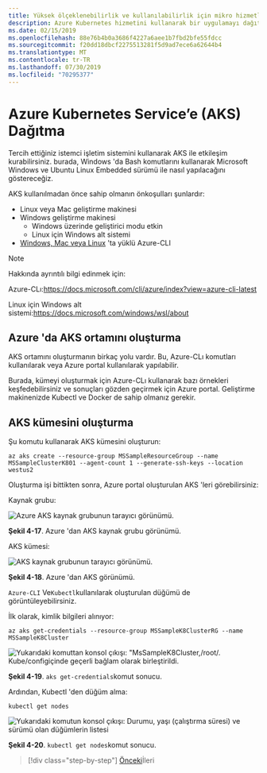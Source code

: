 ```yaml
---
title: Yüksek ölçeklenebilirlik ve kullanılabilirlik için mikro hizmetleri ve çok kapsayıcılı uygulamaları yönetme
description: Azure Kubernetes hizmetini kullanarak bir uygulamayı dağıtmayı öğrenin.
ms.date: 02/15/2019
ms.openlocfilehash: 88e76b4b0a3686f4227a6aee1b7fbd2bfe55fdcc
ms.sourcegitcommit: f20dd18dbcf2275513281f5d9ad7ece6a62644b4
ms.translationtype: MT
ms.contentlocale: tr-TR
ms.lasthandoff: 07/30/2019
ms.locfileid: "70295377"
---
```

# <a name="deploy-to-azure-kubernetes-service-aks"></a>Azure Kubernetes Service’e (AKS) Dağıtma

Tercih ettiğiniz istemci işletim sistemini kullanarak AKS ile etkileşim kurabilirsiniz. burada, Windows 'da Bash komutlarını kullanarak Microsoft Windows ve Ubuntu Linux Embedded sürümü ile nasıl yapılacağını göstereceğiz.

AKS kullanılmadan önce sahip olmanın önkoşulları şunlardır:

- Linux veya Mac geliştirme makinesi
- Windows geliştirme makinesi
  - Windows üzerinde geliştirici modu etkin
  - Linux için Windows alt sistemi
- [Windows, Mac veya Linux](https://docs.microsoft.com/cli/azure/install-azure-cli?view=azure-cli-latest) 'ta yüklü Azure-CLI

> [!NOTE]
> Hakkında ayrıntılı bilgi edinmek için:
>
> Azure-CLı:<https://docs.microsoft.com/cli/azure/index?view=azure-cli-latest>
>
> Linux için Windows alt sistemi:<https://docs.microsoft.com/windows/wsl/about>

## <a name="create-the-aks-environment-in-azure"></a>Azure 'da AKS ortamını oluşturma

AKS ortamını oluşturmanın birkaç yolu vardır. Bu, Azure-CLı komutları kullanılarak veya Azure portal kullanılarak yapılabilir.

Burada, kümeyi oluşturmak için Azure-CLı kullanarak bazı örnekleri keşfedebilirsiniz ve sonuçları gözden geçirmek için Azure portal. Geliştirme makinenizde Kubectl ve Docker de sahip olmanız gerekir.  

## <a name="create-the-aks-cluster"></a>AKS kümesini oluşturma

Şu komutu kullanarak AKS kümesini oluşturun:

```console
az aks create --resource-group MSSampleResourceGroup --name MSSampleClusterK801 --agent-count 1 --generate-ssh-keys --location westus2
```

Oluşturma işi bittikten sonra, Azure portal oluşturulan AKS 'leri görebilirsiniz:

Kaynak grubu:

![Azure AKS kaynak grubunun tarayıcı görünümü.](media/aks-resource-group-view.png)

**Şekil 4-17**. Azure 'dan AKS kaynak grubu görünümü.

AKS kümesi:

![AKS kaynak grubunun tarayıcı görünümü.](media/aks-cluster-view.png)

**Şekil 4-18**. Azure 'dan AKS görünümü.

`Azure-CLI` Ve`Kubectl`kullanılarak oluşturulan düğümü de görüntüleyebilirsiniz.

İlk olarak, kimlik bilgileri alınıyor:

```console
az aks get-credentials --resource-group MSSampleK8ClusterRG --name MSSampleK8Cluster
```

![Yukarıdaki komuttan konsol çıkışı: "MsSampleK8Cluster,/root/. Kube/configiçinde geçerli bağlam olarak birleştirildi.](media/get-credentials-command-result.png)

**Şekil 4-19**. `aks get-credentials`komut sonucu.

Ardından, Kubectl 'den düğüm alma:

```console
kubectl get nodes
```

![Yukarıdaki komutun konsol çıkışı: Durumu, yaşı (çalıştırma süresi) ve sürümü olan düğümlerin listesi](media/kubectl-get-nodes-command-result.png)

**Şekil 4-20**. `kubectl get nodes`komut sonucu.

>[!div class="step-by-step"]
>[Önceki](orchestrate-high-scalability-availability.md)İleri
>[](docker-apps-development-environment.md)
